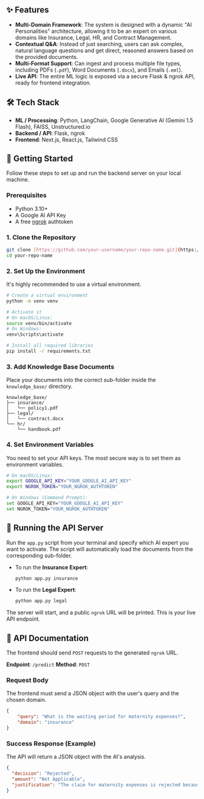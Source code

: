 ## ✨ Features

* **Multi-Domain Framework**: The system is designed with a dynamic "AI Personalities" architecture, allowing it to be an expert on various domains like Insurance, Legal, HR, and Contract Management.
* **Contextual Q&A**: Instead of just searching, users can ask complex, natural language questions and get direct, reasoned answers based on the provided documents.
* **Multi-Format Support**: Can ingest and process multiple file types, including PDFs (`.pdf`), Word Documents (`.docx`), and Emails (`.eml`).
* **Live API**: The entire ML logic is exposed via a secure Flask & ngrok API, ready for frontend integration.

## 🛠️ Tech Stack

* **ML / Processing**: Python, LangChain, Google Generative AI (Gemini 1.5 Flash), FAISS, Unstructured.io
* **Backend / API**: Flask, ngrok
* **Frontend**: Next.js, React.js, Tailwind CSS

## 🚀 Getting Started

Follow these steps to set up and run the backend server on your local machine.

### Prerequisites

* Python 3.10+
* A Google AI API Key
* A free [ngrok](https://ngrok.com/) authtoken

### 1. Clone the Repository

```bash
git clone [https://github.com/your-username/your-repo-name.git](https://github.com/your-username/your-repo-name.git)
cd your-repo-name
```

### 2. Set Up the Environment

It's highly recommended to use a virtual environment.

```bash
# Create a virtual environment
python -m venv venv

# Activate it
# On macOS/Linux:
source venv/bin/activate
# On Windows:
venv\Scripts\activate

# Install all required libraries
pip install -r requirements.txt
```

### 3. Add Knowledge Base Documents

Place your documents into the correct sub-folder inside the `knowledge_base/` directory.

```
knowledge_base/
├── insurance/
│   └── policy1.pdf
├── legal/
│   └── contract.docx
└── hr/
    └── handbook.pdf
```

### 4. Set Environment Variables

You need to set your API keys. The most secure way is to set them as environment variables.

```bash
# On macOS/Linux:
export GOOGLE_API_KEY="YOUR_GOOGLE_AI_API_KEY"
export NGROK_TOKEN="YOUR_NGROK_AUTHTOKEN"

# On Windows (Command Prompt):
set GOOGLE_API_KEY="YOUR_GOOGLE_AI_API_KEY"
set NGROK_TOKEN="YOUR_NGROK_AUTHTOKEN"
```

## 🏃 Running the API Server

Run the `app.py` script from your terminal and specify which AI expert you want to activate. The script will automatically load the documents from the corresponding sub-folder.

* To run the **Insurance Expert**:
    ```bash
    python app.py insurance
    ```
* To run the **Legal Expert**:
    ```bash
    python app.py legal
    ```

The server will start, and a public `ngrok` URL will be printed. This is your live API endpoint.

## 📖 API Documentation

The frontend should send `POST` requests to the generated `ngrok` URL.

**Endpoint**: `/predict`
**Method**: `POST`

### Request Body

The frontend must send a JSON object with the user's query and the chosen domain.

```json
{
    "query": "What is the waiting period for maternity expenses?",
    "domain": "insurance"
}
```

### Success Response (Example)

The API will return a JSON object with the AI's analysis.

```json
{
  "decision": "Rejected",
  "amount": "Not Applicable",
  "justification": "The claim for maternity expenses is rejected because the policy specifies a 6-year waiting period for the Exclusive plan's maternity benefit."
}
```
